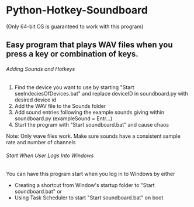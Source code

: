 # Python-Hotkey-Soundboard
(Only 64-bit OS is guaranteed to work with this program)
## Easy program that plays WAV files when you press a key or combination of keys.

###### Adding Sounds and Hotkeys

1. Find the device you want to use by starting "Start seeIndeciesOfDevices.bat" and replace deviceID in soundboard.py with desired device id
2. Add the WAV file to the Sounds folder
3. Add sound entries following the example sounds giving within soundboard.py (exampleSound = Entr...)
4. Start the program with "Start soundboard.bat" and cause chaos

Note: Only wave files work. Make sure sounds have a consistent sample rate and number of channels

###### Start When User Logs Into Windows

You can have this program start when you log in to Windows by either

- Creating a shortcut from Window's startup folder to "Start soundboard.bat"
or
- Using Task Scheduler to start "Start soundboard.bat" on boot
